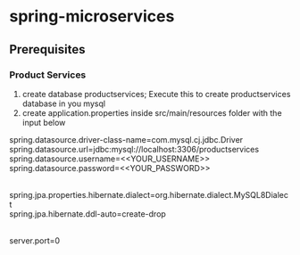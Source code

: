 # spring-microservices

## Prerequisites

### Product Services
1. create database productservices; Execute this to create productservices database in you mysql
2. create application.properties inside src/main/resources folder with the input below

spring.datasource.driver-class-name=com.mysql.cj.jdbc.Driver<br />
spring.datasource.url=jdbc:mysql://localhost:3306/productservices<br />
spring.datasource.username=<<YOUR_USERNAME>><br />
spring.datasource.password=<<YOUR_PASSWORD>><br /><br />

spring.jpa.properties.hibernate.dialect=org.hibernate.dialect.MySQL8Dialect<br />
spring.jpa.hibernate.ddl-auto=create-drop<br /><br />

server.port=0